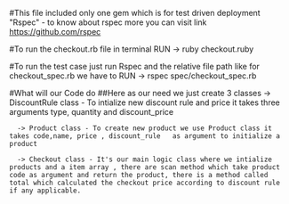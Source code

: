 #This file included only one gem which is for test driven deployment
          "Rspec" -  to know about rspec more you can visit link https://github.com/rspec


#To run the checkout.rb file in terminal 
          RUN -> ruby checkout.ruby

#To run the test case just run Rspec and the relative file path like for checkout_spec.rb we have to 
          RUN -> rspec spec/checkout_spec.rb


#What will our Code do 
  ##Here as our need we just create 3 classes
      -> DiscountRule class - To intialize new discount rule and price it takes three arguments type, quantity and discount_price

      -> Product class - To create new product we use Product class it takes code,name, price , discount_rule   as argument to initialize a product

      -> Checkout class - It's our main logic class where we intialize products and a item array , there are scan method which take product code as argument and return the product, there is a method called total which calculated the checkout price according to discount rule if any applicable.
